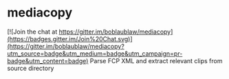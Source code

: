 # mediacopy

[![Join the chat at https://gitter.im/boblaublaw/mediacopy](https://badges.gitter.im/Join%20Chat.svg)](https://gitter.im/boblaublaw/mediacopy?utm_source=badge&utm_medium=badge&utm_campaign=pr-badge&utm_content=badge)
Parse FCP XML and extract relevant clips from source directory
